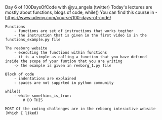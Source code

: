 Day 6 of 100DaysOfCode with @yu_angela (twitter)
    Today's lectures are mostly about functions, blogs of code, while()
    You can find this course in
        - https://www.udemy.com/course/100-days-of-code/

    Functions
        - functions are set of instructions that works togther
        - the instruction that is given in the first video is in the functions_example.py file
    
    The reeborg website
        - executing the functions within functions
        - it is a simple as calling a function that you have defined inside the scope of your funtion that you are writing
        -> the example is given in reeborg_1.py file
    
    Block of code
        - indentations are explained 
        - spaces are not supprted in python community
    
    while()
        - while somethins_is_true:
            # DO THIS

    MOST Of the coding challenges are in the reboorg interactive website (Which I liked)
